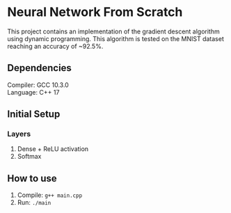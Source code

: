 # Neural Network From Scratch
This project contains an implementation of the gradient descent algorithm using dynamic programming.
This algorithm is tested on the MNIST dataset reaching an accuracy of ~92.5%.

## Dependencies
Compiler: GCC 10.3.0 \
Language: C++ 17

## Initial Setup
### Layers
1. Dense + ReLU activation
2. Softmax

## How to use
1. Compile: ```g++ main.cpp```
2. Run: ```./main```
